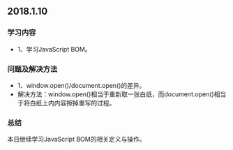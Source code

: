 ## 2018.1.10

### 学习内容
+ 1、学习JavaScript BOM。

### 问题及解决方法
+ 1、window.open()/document.open()的差异。
+ 解决方法：window.open()相当于重新取一张白纸，而document.open()相当于将白纸上内内容擦掉重写的过程。

### 总结
本日继续学习JavaScript BOM的相关定义与操作。


